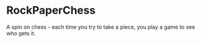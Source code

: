 # RockPaperChess
A spin on chess - each time you try to take a piece, you play a game to see who gets it.
